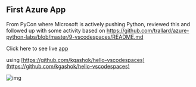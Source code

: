 <!-- title: Developing Python Apps on Azure  -->

## First Azure App

From PyCon where Microsoft is actively pushing Python, 
reviewed this and followed up with some activity based on https://github.com/trallard/azure-python-labs/blob/master/9-vscodespaces/README.md

Click here to see live [app](https://b211f752-ae2a-43c7-85e0-40a08386b788-5000.apps.codespaces.githubusercontent.com/)

using [https://github.com/kgashok/hello-vscodespaces](https://github.com/kgashok/hello-vscodespaces)

![img](https://files.gitter.im/581c97cbd73408ce4f339dc2/9U6u/image.png)

